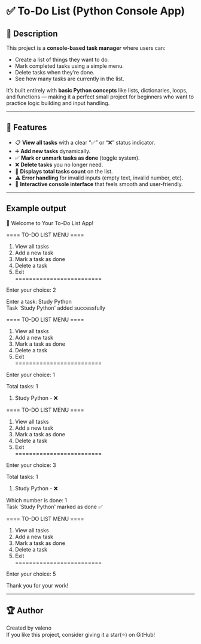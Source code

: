 # ✅ To-Do List (Python Console App)


## 📝 Description

This project is a **console-based task manager** where users can:
- Create a list of things they want to do.
- Mark completed tasks using a simple menu.
- Delete tasks when they’re done.
- See how many tasks are currently in the list.

It’s built entirely with **basic Python concepts** like lists, dictionaries, loops, and functions — making it a perfect small project for beginners who want to practice logic building and input handling.

---

## 🧩 Features

- 📋 **View all tasks** with a clear “✅” or “❌” status indicator.  
- ➕ **Add new tasks** dynamically.  
- ✅ **Mark or unmark tasks as done** (toggle system).  
- ❌ **Delete tasks** you no longer need.  
- 🔢 **Displays total tasks count** on the list.  
- ⚠️ **Error handling** for invalid inputs (empty text, invalid number, etc).  
- 💬 **Interactive console interface** that feels smooth and user-friendly.

---

## Example output

📝 Welcome to Your To-Do List App!

==== TO-DO LIST MENU ==== <br>
1. View all tasks  <br>
2. Add a new task  <br>
3. Mark a task as done  <br>
4. Delete a task  <br>
5. Exit<br>
=========================

Enter your choice: 2

Enter a task: Study Python  <br>
Task 'Study Python' added successfully

==== TO-DO LIST MENU ====  <br>
1. View all tasks  <br>
2. Add a new task  <br>
3. Mark a task as done  <br>
4. Delete a task  <br>
5. Exit<br>
=========================

Enter your choice: 1

Total tasks: 1

1. Study Python - ❌

==== TO-DO LIST MENU ====  <br>
1. View all tasks  <br>
2. Add a new task  <br>
3. Mark a task as done  <br>
4. Delete a task  <br>
5. Exit<br>
=========================

Enter your choice: 3

Total tasks: 1

1. Study Python - ❌

Which number is done: 1  <br>
Task 'Study Python' marked as done ✅

==== TO-DO LIST MENU ====  <br>
1. View all tasks  <br>
2. Add a new task  <br>
3. Mark a task as done  <br>
4. Delete a task  <br>
5. Exit<br>
=========================

Enter your choice: 5

Thank you for your work!

---

## 🏆 Author
Created by valeno <br>
If you like this project, consider giving it a star(⭐) on GitHub!

